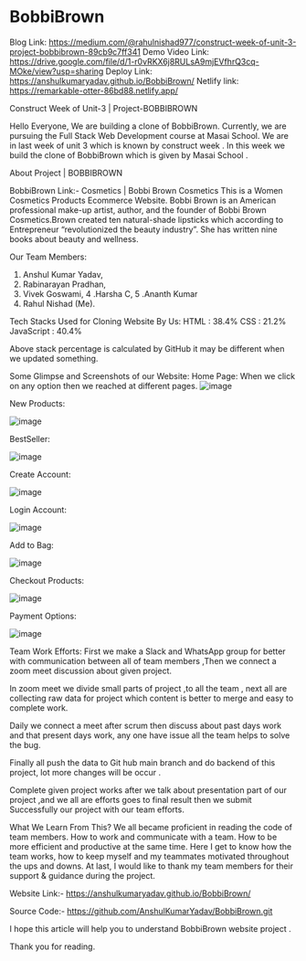 # BobbiBrown 
Blog Link: https://medium.com/@rahulnishad977/construct-week-of-unit-3-project-bobbibrown-89cb9c7ff341
Demo Video Link: https://drive.google.com/file/d/1-r0vRKX6j8RULsA9mjEVfhrQ3cq-MOke/view?usp=sharing
Deploy Link: https://anshulkumaryadav.github.io/BobbiBrown/
Netlify link: https://remarkable-otter-86bd88.netlify.app/


Construct Week of Unit-3 | Project-BOBBIBROWN

Hello Everyone, We are building a clone of BobbiBrown. Currently, we are pursuing the Full Stack Web Development course at Masai School. We are in last week of unit 3 which is known by construct week . In this week we build the clone of BobbiBrown which is given by Masai School .

About Project | BOBBIBROWN

BobbiBrown Link:- Cosmetics | Bobbi Brown Cosmetics
This is a Women Cosmetics Products Ecommerce Website. Bobbi Brown is an American professional make-up artist, author, and the founder of Bobbi Brown Cosmetics.Brown created ten natural-shade lipsticks which according to Entrepreneur “revolutionized the beauty industry”. She has written nine books about beauty and wellness.

Our Team Members:

1. Anshul Kumar Yadav, 
2. Rabinarayan Pradhan, 
3. Vivek Goswami, 
4 .Harsha C, 
5 .Ananth Kumar 
6. Rahul Nishad (Me).

Tech Stacks Used for Cloning Website By Us:
HTML : 38.4%
CSS : 21.2%
JavaScript : 40.4%

Above stack percentage is calculated by GitHub it may be different when we updated something.

Some Glimpse and Screenshots of our Website:
Home Page: When we click on any option then we reached at different pages.
![image](https://user-images.githubusercontent.com/80203694/184048046-cef312a5-bd04-47ae-8ba5-0c48ea65113c.png)

New Products:

![image](https://user-images.githubusercontent.com/80203694/184048109-b62d380e-11d8-4489-9a27-1933c3632c11.png)

BestSeller:

![image](https://user-images.githubusercontent.com/80203694/184048134-adbdf715-adc1-47a3-a7f7-eb875a6ea246.png)

Create Account:

![image](https://user-images.githubusercontent.com/80203694/184048152-6aa81a6b-acec-401a-9c0c-6f1e86815952.png)

Login Account:

![image](https://user-images.githubusercontent.com/80203694/184048174-d8adf0e7-caa1-462d-8c3a-42e6f9691ca2.png)

Add to Bag:

![image](https://user-images.githubusercontent.com/80203694/184048193-190969da-b0f0-4e6b-b5ed-8a7d02f067ed.png)

Checkout Products:

![image](https://user-images.githubusercontent.com/80203694/184048211-eb2e04dc-a477-4886-92a8-6c0672a52125.png)

Payment Options:

![image](https://user-images.githubusercontent.com/80203694/184048224-6eff0137-0ed9-48e6-8f01-ec7b73251a36.png)

Team Work Efforts:
First we make a Slack and WhatsApp group for better with communication between all of team members ,Then we connect a zoom meet discussion about given project.

In zoom meet we divide small parts of project ,to all the team , next all are collecting raw data for project which content is better to merge and easy to complete work.

Daily we connect a meet after scrum then discuss about past days work and that present days work, any one have issue all the team helps to solve the bug.

Finally all push the data to Git hub main branch and do backend of this project, lot more changes will be occur .

Complete given project works after we talk about presentation part of our project ,and we all are efforts goes to final result then we submit Successfully our project with our team efforts.

What We Learn From This?
We all became proficient in reading the code of team members.
How to work and communicate with a team.
How to be more efficient and productive at the same time.
Here I get to know how the team works, how to keep myself and my teammates motivated throughout the ups and downs.
At last, I would like to thank my team members for their support & guidance during the project.

Website Link:- https://anshulkumaryadav.github.io/BobbiBrown/

Source Code:- https://github.com/AnshulKumarYadav/BobbiBrown.git

I hope this article will help you to understand BobbiBrown website project .

Thank you for reading.


